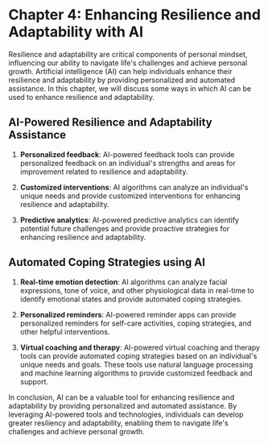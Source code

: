 Chapter 4: Enhancing Resilience and Adaptability with AI
========================================================

Resilience and adaptability are critical components of personal mindset, influencing our ability to navigate life's challenges and achieve personal growth. Artificial intelligence (AI) can help individuals enhance their resilience and adaptability by providing personalized and automated assistance. In this chapter, we will discuss some ways in which AI can be used to enhance resilience and adaptability.

AI-Powered Resilience and Adaptability Assistance
-------------------------------------------------

1. **Personalized feedback**: AI-powered feedback tools can provide personalized feedback on an individual's strengths and areas for improvement related to resilience and adaptability.

2. **Customized interventions**: AI algorithms can analyze an individual's unique needs and provide customized interventions for enhancing resilience and adaptability.

3. **Predictive analytics**: AI-powered predictive analytics can identify potential future challenges and provide proactive strategies for enhancing resilience and adaptability.

Automated Coping Strategies using AI
------------------------------------

1. **Real-time emotion detection**: AI algorithms can analyze facial expressions, tone of voice, and other physiological data in real-time to identify emotional states and provide automated coping strategies.

2. **Personalized reminders**: AI-powered reminder apps can provide personalized reminders for self-care activities, coping strategies, and other helpful interventions.

3. **Virtual coaching and therapy**: AI-powered virtual coaching and therapy tools can provide automated coping strategies based on an individual's unique needs and goals. These tools use natural language processing and machine learning algorithms to provide customized feedback and support.

In conclusion, AI can be a valuable tool for enhancing resilience and adaptability by providing personalized and automated assistance. By leveraging AI-powered tools and technologies, individuals can develop greater resiliency and adaptability, enabling them to navigate life's challenges and achieve personal growth.
